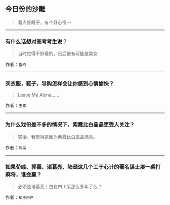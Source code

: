 ## 今日份的沙雕

> 看点好段子，有个好心情～


 
---

### 有什么话想对高考考生说？

> 当时觉得不好看的，日后很有可能是美女


作者：`指约`

---

### 买衣服，鞋子，导购怎样会让你感到心情愉快？

> Leave Me Alone……


作者：`王豖`

---

### 为什么戏份差不多的情况下，紫霞比白晶晶更受人关注？

> 实话，我觉得是因为紫霞比白晶晶漂亮。


作者：`熙采`

---

### 如果荀彧、郭嘉、诸葛亮、陆逊这几个工于心计的著名谋士凑一桌打麻将，谁会赢？

> 必须是诸葛亮！白在四川呆那么多年了么？


作者：`知乎用户`